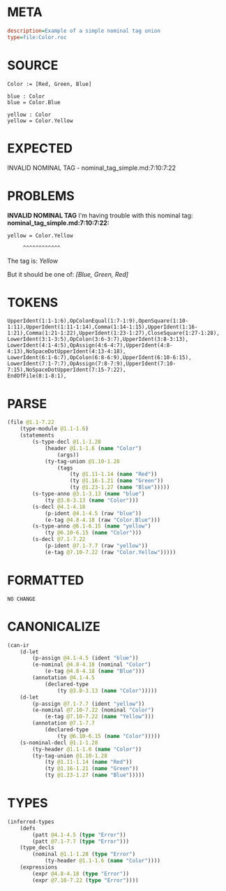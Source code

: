 # META
~~~ini
description=Example of a simple nominal tag union
type=file:Color.roc
~~~
# SOURCE
~~~roc
Color := [Red, Green, Blue]

blue : Color
blue = Color.Blue

yellow : Color
yellow = Color.Yellow
~~~
# EXPECTED
INVALID NOMINAL TAG - nominal_tag_simple.md:7:10:7:22
# PROBLEMS
**INVALID NOMINAL TAG**
I'm having trouble with this nominal tag:
**nominal_tag_simple.md:7:10:7:22:**
```roc
yellow = Color.Yellow
```
         ^^^^^^^^^^^^

The tag is:
    _Yellow_

But it should be one of:
    _[Blue, Green, Red]_

# TOKENS
~~~zig
UpperIdent(1:1-1:6),OpColonEqual(1:7-1:9),OpenSquare(1:10-1:11),UpperIdent(1:11-1:14),Comma(1:14-1:15),UpperIdent(1:16-1:21),Comma(1:21-1:22),UpperIdent(1:23-1:27),CloseSquare(1:27-1:28),
LowerIdent(3:1-3:5),OpColon(3:6-3:7),UpperIdent(3:8-3:13),
LowerIdent(4:1-4:5),OpAssign(4:6-4:7),UpperIdent(4:8-4:13),NoSpaceDotUpperIdent(4:13-4:18),
LowerIdent(6:1-6:7),OpColon(6:8-6:9),UpperIdent(6:10-6:15),
LowerIdent(7:1-7:7),OpAssign(7:8-7:9),UpperIdent(7:10-7:15),NoSpaceDotUpperIdent(7:15-7:22),
EndOfFile(8:1-8:1),
~~~
# PARSE
~~~clojure
(file @1.1-7.22
	(type-module @1.1-1.6)
	(statements
		(s-type-decl @1.1-1.28
			(header @1.1-1.6 (name "Color")
				(args))
			(ty-tag-union @1.10-1.28
				(tags
					(ty @1.11-1.14 (name "Red"))
					(ty @1.16-1.21 (name "Green"))
					(ty @1.23-1.27 (name "Blue")))))
		(s-type-anno @3.1-3.13 (name "blue")
			(ty @3.8-3.13 (name "Color")))
		(s-decl @4.1-4.18
			(p-ident @4.1-4.5 (raw "blue"))
			(e-tag @4.8-4.18 (raw "Color.Blue")))
		(s-type-anno @6.1-6.15 (name "yellow")
			(ty @6.10-6.15 (name "Color")))
		(s-decl @7.1-7.22
			(p-ident @7.1-7.7 (raw "yellow"))
			(e-tag @7.10-7.22 (raw "Color.Yellow")))))
~~~
# FORMATTED
~~~roc
NO CHANGE
~~~
# CANONICALIZE
~~~clojure
(can-ir
	(d-let
		(p-assign @4.1-4.5 (ident "blue"))
		(e-nominal @4.8-4.18 (nominal "Color")
			(e-tag @4.8-4.18 (name "Blue")))
		(annotation @4.1-4.5
			(declared-type
				(ty @3.8-3.13 (name "Color")))))
	(d-let
		(p-assign @7.1-7.7 (ident "yellow"))
		(e-nominal @7.10-7.22 (nominal "Color")
			(e-tag @7.10-7.22 (name "Yellow")))
		(annotation @7.1-7.7
			(declared-type
				(ty @6.10-6.15 (name "Color")))))
	(s-nominal-decl @1.1-1.28
		(ty-header @1.1-1.6 (name "Color"))
		(ty-tag-union @1.10-1.28
			(ty @1.11-1.14 (name "Red"))
			(ty @1.16-1.21 (name "Green"))
			(ty @1.23-1.27 (name "Blue")))))
~~~
# TYPES
~~~clojure
(inferred-types
	(defs
		(patt @4.1-4.5 (type "Error"))
		(patt @7.1-7.7 (type "Error")))
	(type_decls
		(nominal @1.1-1.28 (type "Error")
			(ty-header @1.1-1.6 (name "Color"))))
	(expressions
		(expr @4.8-4.18 (type "Error"))
		(expr @7.10-7.22 (type "Error"))))
~~~
